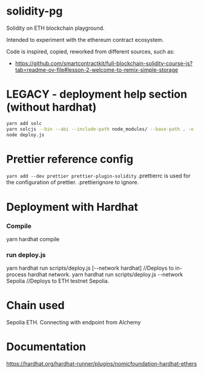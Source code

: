 # solidity-pg
Solidity on ETH blockchain playground.

Intended to experiment with the ethereum contract ecosystem.

Code is inspired, copied, reworked from different sources, such as:

- https://github.com/smartcontractkit/full-blockchain-solidity-course-js?tab=readme-ov-file#lesson-2-welcome-to-remix-simple-storage


# LEGACY - deployment help section (without hardhat)
```bash
yarn add solc
yarn solcjs --bin --abi --include-path node_modules/ --base-path . -o ./out/ SimpleStorage.sol 
node deploy.js
```

# Prettier reference config
`yarn add --dev prettier prettier-plugin-solidity`
.prettierrc is used for the configuration of prettier.
.prettierignore to ignore.


# Deployment with Hardhat
### Compile
yarn hardhat compile
### run deploy.js
yarn hardhat run scripts/deploy.js [--network hardhat] //Deploys to in-process hardhat network.
yarn hardhat run scripts/deploy.js --network Sepolia //Deploys to ETH testnet Sepolia.

# Chain used
Sepolia ETH. Connecting with endpoint from Alchemy


# Documentation
https://hardhat.org/hardhat-runner/plugins/nomicfoundation-hardhat-ethers
